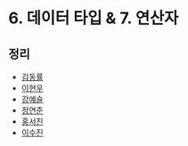 # 6. 데이터 타입 & 7. 연산자

## 정리
- [김동률]()
- [이현우]()
- [강예슬]()
- [정연준](yeonjun.md)
- [홍서진]()
- [이수진](sjlee.md)
